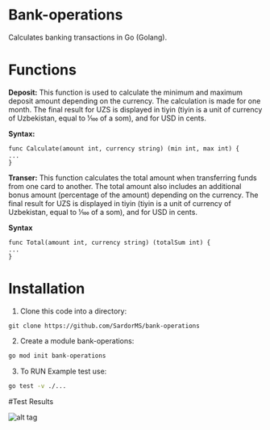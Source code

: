 # Bank-operations
Сalculates banking transactions in Go (Golang).

# Functions

**Deposit:**
This function is used to calculate the minimum and maximum deposit amount depending on the currency. The calculation is made for one month. The final result for UZS is displayed in tiyin (tiyin is a unit of currency of Uzbekistan, equal to 1⁄100 of a som), and for USD in cents.

**Syntax:**
```
func Calculate(amount int, currency string) (min int, max int) {
...
}
```



**Transer:**
This function calculates the total amount when transferring funds from one card to another. The total amount also includes an additional bonus amount (percentage of the amount) depending on the currency. The final result for UZS is displayed in tiyin (tiyin is a unit of currency of Uzbekistan, equal to 1⁄100 of a som), and for USD in cents.

**Syntax**
```
func Total(amount int, currency string) (totalSum int) {
...
}
```



# Installation

1. Clone this code into a directory:
 ```
 git clone https://github.com/SardorMS/bank-operations
 ```

2. Create a module bank-operations:
 
 ```sh
 go mod init bank-operations
 ``` 
 
3. To RUN Example test use:
```sh
go test -v ./...
```

#Test Results

![alt tag]()

